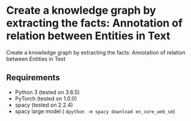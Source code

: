 #  Create a knowledge graph by extracting the facts: Annotation of relation between Entities in Text
 Create a knowledge graph by extracting the facts: Annotation of relation between Entities in Text


## Requirements

- Python 3 (tested on 3.6.5)
- PyTorch (tested on 1.0.0)
- spacy (tested on 2.2.4)
- spacy large model ( `dpython -m spacy download en_core_web_sm`)
